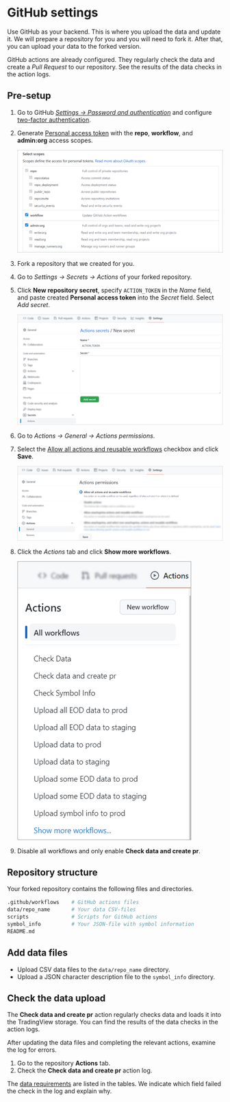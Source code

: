 [gh_docs_2fa]: https://docs.github.com/en/authentication/securing-your-account-with-two-factor-authentication-2fa/configuring-two-factor-authentication
[gh_docs_pat]: https://docs.github.com/en/authentication/keeping-your-account-and-data-secure/creating-a-personal-access-token
[gh_security]: https://github.com/settings/security
[gh_docs_actions]: https://docs.github.com/en/enterprise-cloud@latest/organizations/managing-organization-settings/disabling-or-limiting-github-actions-for-your-organization#allowing-select-actions-and-reusable-workflows-to-run
[_data]: /data.md

# GitHub settings

Use GitHub as your backend. This is where you upload the data and update it.
We will prepare a repository for you and you will need to fork it. After that, you can upload your data to the forked version.

GitHub actions are already configured. They regularly check the data and create a _Pull Request_ to our repository.
See the results of the data checks in the action logs.

## Pre-setup

1. Go to GitHub [_Settings → Password and authentication_][gh_security] and configure [two-factor authentication][gh_docs_2fa].
2. Generate [Personal access token][gh_docs_pat] with the __repo__, __workflow__, and __admin:org__ access scopes.

    ![GitHub access scopes](/images/github_access_scopes.png)

3. Fork a repository that we created for you.
4. Go to _Settings → Secrets → Actions_ of your forked repository.
5. Click __New repository secret__, specify `ACTION_TOKEN` in the _Name_ field, and paste created __Personal access token__ into the _Secret_ field. Select _Add secret_.

    ![Adding GitHub action secret](/images/github_new_action_secret.png)

6. Go to _Actions → General → Actions permissions_.
7. Select the [Allow all actions and reusable workflows][gh_docs_actions] checkbox and click __Save__.

    ![Selecting GitHub actions permissions](/images/github_actions_permissions.png)

8. Click the _Actions_ tab and click __Show more workflows__.

    ![Repository action list](/images/github_action_list.png)

9. Disable all workflows and only enable __Check data and create pr__.

## Repository structure

Your forked repository contains the following files and directories.

```bash
.github/workflows    # GitHub actions files
data/repo_name       # Your data CSV-files
scripts              # Scripts for GitHub actions
symbol_info          # Your JSON-file with symbol information
README.md
```

## Add data files

- Upload CSV data files to the `data/repo_name` directory.
- Upload a JSON character description file to the `symbol_info` directory.

## Check the data upload

The __Check data and create pr__ action regularly checks data and loads it into the TradingView storage.
You can find the results of the data checks in the action logs.

After updating the data files and completing the relevant actions, examine the log for errors.

1. Go to the repository __Actions__ tab.
2. Check the __Check data and create pr__ action log.

The [data requirements][_data] are listed in the tables. We indicate which field failed the check in the log and explain why.
